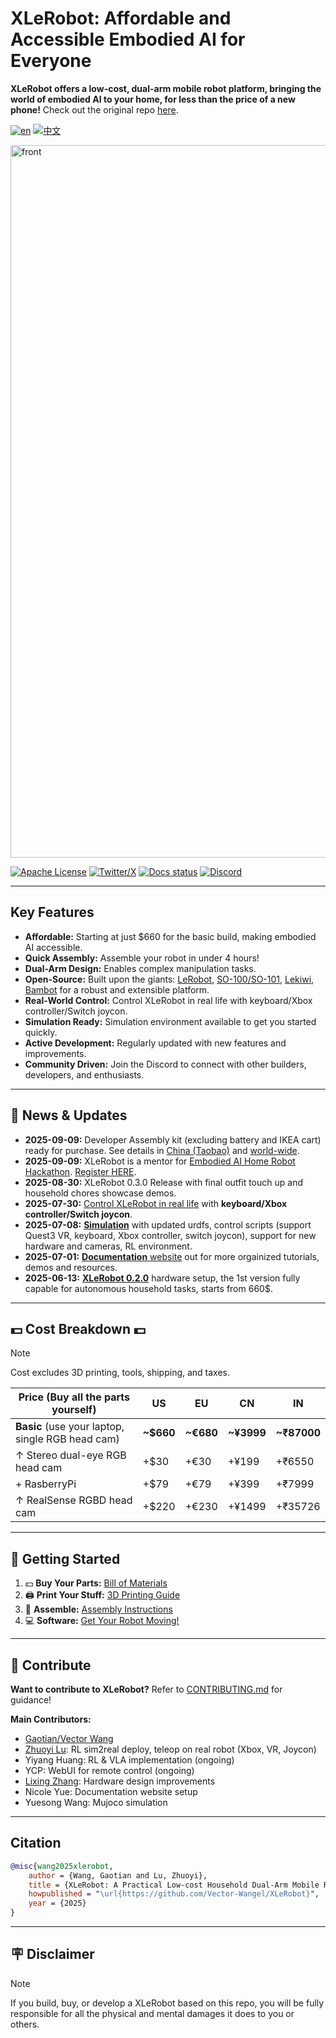 # XLeRobot: Affordable and Accessible Embodied AI for Everyone

**XLeRobot offers a low-cost, dual-arm mobile robot platform, bringing the world of embodied AI to your home, for less than the price of a new phone!** Check out the original repo [here](https://github.com/Vector-Wangel/XLeRobot).

[![en](https://img.shields.io/badge/lang-en-blue.svg)](README.md)
[![中文](https://img.shields.io/badge/lang-中文-brown.svg)](README_CN.md)

<a href="https://xlerobot.readthedocs.io/en/latest/index.html">
  <img width="1725" height="1140" alt="front" src="https://github.com/user-attachments/assets/f9c454ee-2c46-42b4-a5d7-88834a1c95ab" />
</a>

[![Apache License](https://img.shields.io/badge/License-Apache%202.0-blue.svg)](https://opensource.org/licenses/Apache-2.0)
[![Twitter/X](https://img.shields.io/twitter/follow/VectorWang?style=social)](https://twitter.com/VectorWang2)
[![Docs status](https://img.shields.io/badge/docs-passing-brightgreen.svg)](https://xlerobot.readthedocs.io/en/latest/)
[![Discord](https://img.shields.io/badge/Discord-XLeRobot-7289da?style=flat&logo=discord&logoColor=white)](https://discord.gg/bjZveEUh6F)

---

## Key Features

*   **Affordable:** Starting at just $660 for the basic build, making embodied AI accessible.
*   **Quick Assembly:** Assemble your robot in under 4 hours!
*   **Dual-Arm Design:** Enables complex manipulation tasks.
*   **Open-Source:** Built upon the giants: [LeRobot](https://github.com/huggingface/lerobot), [SO-100/SO-101](https://github.com/TheRobotStudio/SO-ARM100), [Lekiwi](https://github.com/SIGRobotics-UIUC/LeKiwi), [Bambot](https://github.com/timqian/bambot) for a robust and extensible platform.
*   **Real-World Control:** Control XLeRobot in real life with keyboard/Xbox controller/Switch joycon.
*   **Simulation Ready:** Simulation environment available to get you started quickly.
*   **Active Development:** Regularly updated with new features and improvements.
*   **Community Driven:** Join the Discord to connect with other builders, developers, and enthusiasts.

---

## 📰 News & Updates

*   **2025-09-09:** Developer Assembly kit (excluding battery and IKEA cart) ready for purchase. See details in [China (Taobao)](https://e.tb.cn/h.SZFbBgZABZ8zRPe?tk=ba514rTBRjQ) and [world-wide](https://shop.wowrobo.com/products/xlerobot-dual-arm-mobile-household-robot-kit?variant=47297659961561).
*   **2025-09-09:** XLeRobot is a mentor for [Embodied AI Home Robot Hackathon](https://www.seeedstudio.com/embodied-ai-worldwide-hackathon-home-robot.html). [Register HERE](https://docs.google.com/forms/d/e/1FAIpQLSdYYDegdgIypxuGJNLcoc8kbdmU4jKgl49zg4X-107LAmBN4g/viewform).
*   **2025-08-30:** XLeRobot 0.3.0 Release with final outfit touch up and household chores showcase demos.
*   **2025-07-30:** [Control XLeRobot in real life](https://xlerobot.readthedocs.io/en/latest/software/index.html) with **keyboard/Xbox controller/Switch joycon**.
*   **2025-07-08:** [**Simulation**](https://xlerobot.readthedocs.io/en/latest/simulation/index.html) with updated urdfs, control scripts (support Quest3 VR, keyboard, Xbox controller, switch joycon), support for new hardware and cameras, RL environment.
*   **2025-07-01:** [**Documentation** website](https://xlerobot.readthedocs.io/en/latest/index.html) out for more orgainized tutorials, demos and resources.
*   **2025-06-13:** [**XLeRobot 0.2.0**](https://xlerobot.readthedocs.io) hardware setup, the 1st version fully capable for autonomous household tasks, starts from 660$.

---

## 💵 Cost Breakdown 💵

> [!NOTE]
> Cost excludes 3D printing, tools, shipping, and taxes.

| Price (Buy all the parts yourself) | US | EU | CN | IN |
| --- | --- | --- | --- | --- |
| **Basic** (use your laptop, single RGB head cam) | **~$660** | **~€680** | **~¥3999** | **~₹87000** |
| ↑ Stereo dual-eye RGB head cam | +$30 | +€30 | +¥199 | +₹6550 |
| + RasberryPi | +$79 | +€79 | +¥399 | +₹7999 |
| ↑ RealSense RGBD head cam | +$220 | +€230 | +¥1499 | +₹35726 |

---

## 🚀 Getting Started

1.  💵 **Buy Your Parts:** [Bill of Materials](https://xlerobot.readthedocs.io/en/latest/hardware/getting_started/material.html)
2.  🖨️ **Print Your Stuff:** [3D Printing Guide](https://xlerobot.readthedocs.io/en/latest/hardware/getting_started/3d.html)
3.  🔨 **Assemble:** [Assembly Instructions](https://xlerobot.readthedocs.io/en/latest/hardware/getting_started/assemble.html)
4.  💻 **Software:** [Get Your Robot Moving!](https://xlerobot.readthedocs.io/en/latest/software/index.html)

---

## 👋 Contribute

**Want to contribute to XLeRobot?** Refer to [CONTRIBUTING.md](CONTRIBUTING.md) for guidance!

**Main Contributors:**

*   [Gaotian/Vector Wang](https://vector-wangel.github.io/)
*   [Zhuoyi Lu](https://lzhuoyi.github.io/Zhuoyi_Lu.github.io/): RL sim2real deploy, teleop on real robot (Xbox, VR, Joycon)
*   Yiyang Huang: RL & VLA implementation (ongoing)
*   YCP: WebUI for remote control (ongoing)
*   [Lixing Zhang](lixingzhang.com): Hardware design improvements
*   Nicole Yue: Documentation website setup
*   Yuesong Wang: Mujoco simulation

---

## Citation

```bibtex
@misc{wang2025xlerobot,
    author = {Wang, Gaotian and Lu, Zhuoyi},
    title = {XLeRobot: A Practical Low-cost Household Dual-Arm Mobile Robot Design for General Manipulation},
    howpublished = "\url{https://github.com/Vector-Wangel/XLeRobot}",
    year = {2025}
}
```

---

## 🪧 Disclaimer

> [!NOTE]
> If you build, buy, or develop a XLeRobot based on this repo, you will be fully responsible for all the physical and mental damages it does to you or others.